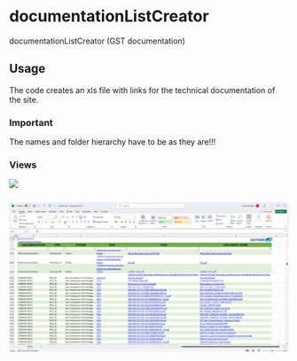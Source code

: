 # documentationListCreator
documentationListCreator (GST documentation)

## Usage
The code creates an xls file with links for the technical documentation of the site. 
### Important
The names and folder hierarchy have to be as they are!!!

### Views

<img src="https://img.shields.io/static/v1?label=1&message=example&color=9cf"/>
<h3 align="center"><img src="https://github.com/Viton4ik/documentationListCreator/blob/master/pic.png"/></h3> 
